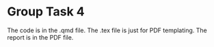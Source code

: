 # Group Task 4

The code is in the .qmd file. The .tex file is just for PDF templating. The report is in the PDF file.
